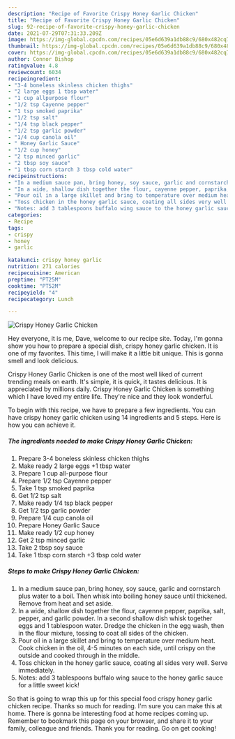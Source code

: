 ```yaml
---
description: "Recipe of Favorite Crispy Honey Garlic Chicken"
title: "Recipe of Favorite Crispy Honey Garlic Chicken"
slug: 92-recipe-of-favorite-crispy-honey-garlic-chicken
date: 2021-07-29T07:31:33.209Z
image: https://img-global.cpcdn.com/recipes/05e6d639a1db88c9/680x482cq70/crispy-honey-garlic-chicken-recipe-main-photo.jpg
thumbnail: https://img-global.cpcdn.com/recipes/05e6d639a1db88c9/680x482cq70/crispy-honey-garlic-chicken-recipe-main-photo.jpg
cover: https://img-global.cpcdn.com/recipes/05e6d639a1db88c9/680x482cq70/crispy-honey-garlic-chicken-recipe-main-photo.jpg
author: Connor Bishop
ratingvalue: 4.8
reviewcount: 6034
recipeingredient:
- "3-4 boneless skinless chicken thighs"
- "2 large eggs 1 tbsp water"
- "1 cup allpurpose flour"
- "1/2 tsp Cayenne pepper"
- "1 tsp smoked paprika"
- "1/2 tsp salt"
- "1/4 tsp black pepper"
- "1/2 tsp garlic powder"
- "1/4 cup canola oil"
- " Honey Garlic Sauce"
- "1/2 cup honey"
- "2 tsp minced garlic"
- "2 tbsp soy sauce"
- "1 tbsp corn starch 3 tbsp cold water"
recipeinstructions:
- "In a medium sauce pan, bring honey, soy sauce, garlic and cornstarch plus water to a boil. Then whisk into boiling honey sauce until thickened. Remove from heat and set aside."
- "In a wide, shallow dish together the flour, cayenne pepper, paprika, salt, pepper, and garlic powder. In a second shallow dish whisk together eggs and 1 tablespoon water. Dredge the chicken in the egg wash, then in the flour mixture, tossing to coat all sides of the chicken."
- "Pour oil in a large skillet and bring to temperature over medium heat. Cook chicken in the oil, 4-5 minutes on each side, until crispy on the outside and cooked through in the middle."
- "Toss chicken in the honey garlic sauce, coating all sides very well. Serve immediately."
- "Notes: add 3 tablespoons buffalo wing sauce to the honey garlic sauce for a little sweet kick!"
categories:
- Recipe
tags:
- crispy
- honey
- garlic

katakunci: crispy honey garlic 
nutrition: 271 calories
recipecuisine: American
preptime: "PT25M"
cooktime: "PT52M"
recipeyield: "4"
recipecategory: Lunch

---
```



![Crispy Honey Garlic Chicken](https://img-global.cpcdn.com/recipes/05e6d639a1db88c9/680x482cq70/crispy-honey-garlic-chicken-recipe-main-photo.jpg)

Hey everyone, it is me, Dave, welcome to our recipe site. Today, I'm gonna show you how to prepare a special dish, crispy honey garlic chicken. It is one of my favorites. This time, I will make it a little bit unique. This is gonna smell and look delicious.

Crispy Honey Garlic Chicken is one of the most well liked of current trending meals on earth. It's simple, it is quick, it tastes delicious. It is appreciated by millions daily. Crispy Honey Garlic Chicken is something which I have loved my entire life. They're nice and they look wonderful.




To begin with this recipe, we have to prepare a few ingredients. You can have crispy honey garlic chicken using 14 ingredients and 5 steps. Here is how you can achieve it.

<!--inarticleads1-->

##### The ingredients needed to make Crispy Honey Garlic Chicken:

1. Prepare 3-4 boneless skinless chicken thighs
1. Make ready 2 large eggs +1 tbsp water
1. Prepare 1 cup all-purpose flour
1. Prepare 1/2 tsp Cayenne pepper
1. Take 1 tsp smoked paprika
1. Get 1/2 tsp salt
1. Make ready 1/4 tsp black pepper
1. Get 1/2 tsp garlic powder
1. Prepare 1/4 cup canola oil
1. Prepare  Honey Garlic Sauce
1. Make ready 1/2 cup honey
1. Get 2 tsp minced garlic
1. Take 2 tbsp soy sauce
1. Take 1 tbsp corn starch +3 tbsp cold water




<!--inarticleads2-->

##### Steps to make Crispy Honey Garlic Chicken:

1. In a medium sauce pan, bring honey, soy sauce, garlic and cornstarch plus water to a boil. Then whisk into boiling honey sauce until thickened. Remove from heat and set aside.
1. In a wide, shallow dish together the flour, cayenne pepper, paprika, salt, pepper, and garlic powder. In a second shallow dish whisk together eggs and 1 tablespoon water. Dredge the chicken in the egg wash, then in the flour mixture, tossing to coat all sides of the chicken.
1. Pour oil in a large skillet and bring to temperature over medium heat. Cook chicken in the oil, 4-5 minutes on each side, until crispy on the outside and cooked through in the middle.
1. Toss chicken in the honey garlic sauce, coating all sides very well. Serve immediately.
1. Notes: add 3 tablespoons buffalo wing sauce to the honey garlic sauce for a little sweet kick!




So that is going to wrap this up for this special food crispy honey garlic chicken recipe. Thanks so much for reading. I'm sure you can make this at home. There is gonna be interesting food at home recipes coming up. Remember to bookmark this page on your browser, and share it to your family, colleague and friends. Thank you for reading. Go on get cooking!
